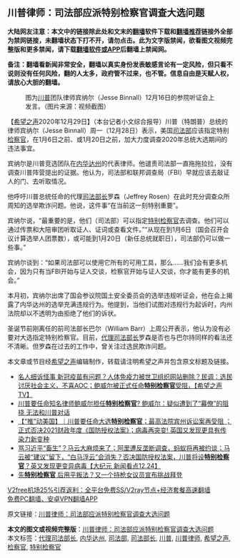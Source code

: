  <h2>川普律师：司法部应派特别检察官调查大选问题</h2> <p class="notice"><b>大陆网友注意：本文中的链接除此处和文末的<a href="https://github.com/bannedbook/fanqiang" >翻墙</a>软件下载和<a href="https://github.com/killgcd/justmysocks/blob/master/README.md">翻墙推荐</a>链接外全部为禁网链接，未翻墙状态下打不开，请勿点击。此为文字版禁闻，欲看图文视频完整版和更多禁闻，请下载<a href="https://github.com/bannedbook/fanqiang">翻墙软件或APP</a>后翻墙上禁闻网。</p><p>备注：翻墙看新闻非常安全，翻墙以真实身份发表敏感言论有一定风险，但只看不说则没有任何风险，翻的人太多，政府管不过来，也不管。信息自由是天赋人权，请放心大胆的翻墙。</b></p>  <div class="entry"> <figure><figcaption>图为<a href="https://www.bannedbook.org/bnews/tag/%e5%b7%9d%e6%99%ae/" class="st_tag internal_tag" rel="tag" title="标签 川普 下的日志">川普</a>团队律师宾纳尔（Jesse Binnall）12月16日的参院听证会上发言。（图片来源：视频截图）</figcaption></figure> <p>【<span class='wp_keywordlink_affiliate'><a href="https://www.soundofhope.org" title="希望之声" target="_blank">希望之声</a></span>2020年12月29日】（本台记者小文综合报导）川普（特朗普）总统的律师宾纳尔（Jesse Binnall）周一（12月28日）表示，美国<a href="https://www.bannedbook.org/bnews/tag/%e5%8f%b8%e6%b3%95%e9%83%a8/" class="st_tag internal_tag" rel="tag" title="标签 司法部 下的日志">司法部</a>应该指定特别<a href="https://www.bannedbook.org/bnews/tag/%e6%a3%80%e5%af%9f%e5%ae%98/" class="st_tag internal_tag" rel="tag" title="标签 检察官 下的日志">检察官</a>，在1月6日之前、或1月20日之前，加大力度调查2020年总统大选期间的违法事宜。</p> <p>宾纳尔是川普竞选团队在<a href="https://www.bannedbook.org/bnews/tag/%E5%86%85%E5%8D%8E%E8%BE%BE%E5%B7%9E/" class="st_tag internal_tag" rel="tag" title="标签 内华达州 下的日志">内华达州</a>的代表律师。他谴责司法部一直拖拖拉拉，没有调查川普阵营提出的证据。他认为，司法部和联邦调查局（FBI）早就应该去敲证人的门、去听取情况。</p> <p>他呼吁川普总统任命的代理<a href="https://www.bannedbook.org/bnews/tag/%e5%8f%b8%e6%b3%95%e9%83%a8%e9%95%bf/" class="st_tag internal_tag" rel="tag" title="标签 司法部长 下的日志">司法部长</a>罗森（Jeffrey Rosen）在此时充分调查众所周知的选举欺诈问题。他说，这件事“在当前这一刻特别重要”。</p>  <p>宾纳尔说，“最重要的是，他们（司法部）可以指定<a href="https://www.bannedbook.org/bnews/tag/%E7%89%B9%E5%88%AB%E6%A3%80%E5%AF%9F%E5%AE%98/" class="st_tag internal_tag" rel="tag" title="标签 特别检察官 下的日志">特别检察官</a>去调查。他们可以通过传票和大陪审团听取证人、证词或查看文件。”“从现在到1月6日（国会召开会议计算选举人团票数），或可能到1月20日（新任总统就职日），司法部仍可以做一些事。”</p> <p>宾纳尔谈到：“如果司法部可以使用它所有的可用工具，那么……我们会有更多机会，因为只有当FBI开始与证人交谈，检察官开始与证人交谈，你才能有更多的机会。”</p> <p>本月初，宾纳尔出席了国会参议院国土安全委员会的选举违规听证会，他在会上揭露了内华达州的选举充满违规行为。他提到，当他们试图对违规行为起诉时，内州法院却以不透明为由拒绝了他们的诉状。</p>  <p>圣诞节前刚离任的前司法部长巴尔（William Barr）上周公开表示，他认为没有必要对大选指定特别检察官。目前，<a href="https://www.bannedbook.org/bnews/tag/%E4%BB%A3%E7%90%86%E5%8F%B8%E6%B3%95%E9%83%A8%E9%95%BF/" class="st_tag internal_tag" rel="tag" title="标签 代理司法部长 下的日志">代理司法部长</a>罗森是否也与巴尔持同样的看法还不清晰。但罗森在过去的工作中，曾关注过选民欺诈问题。</p> <p>本文章或节目经<a href="https://www.bannedbook.org/bnews/tag/%e5%b8%8c%e6%9c%9b%e4%b9%8b%e5%a3%b0/" class="st_tag internal_tag" rel="tag" title="标签 希望之声 下的日志">希望之声</a>编辑制作，转载请注明希望之声并包含原文标题及链接。</p> <ul class='op-related-articles' title='相关阅读'> <li><a href='https://www.bannedbook.org/bnews/cbnews/20201227/1455678.html' target='_blank'>名人细诉怪事 新冠疫苗有问题？人体免疫力被世卫组织网站删除？民调：选民讨厌社会主义，不喜AOC；鲍威尔被正式任命<b>特别检察官</b>受阻，【希望之声TV】</a></li> <li><a href='https://www.bannedbook.org/bnews/bannedvideo/20201227/1455582.html' target='_blank'>川普要任命知名律师鲍威尔担任<b>特别检察官</b>? 鲍威尔：疑似遭到了“幕僚”的阻挠 无法和川普对话</a></li> <li><a href='https://www.bannedbook.org/bnews/bannedvideo/20201225/1454621.html' target='_blank'>【“推”动美国】｜川普要任命大选<b>特别检察官</b>；最高法院宾州诉讼案再受阻 ；正式否决2021财政年度《国防授权法案》；病毒再突变! 英国又发现更具有传染力新变种</a></li> <li><a href='https://www.bannedbook.org/bnews/bannedvideo/20201225/1454607.html' target='_blank'>骂习近平“畜生”？马云大麻烦来了；阿里遭反垄断调查，蚂蚁将再被约谈；马云被“建议”留下，“白马浮云”会消失？否决国防授权法案，川普将设<b>特别检察官</b>？英又发现更变异病毒【大纪元 新闻看点12.24】</a></li> <li><a href='https://www.bannedbook.org/bnews/cnnews/20201225/1454593.html' target='_blank'>先<b>特别检察官</b> 后用平叛法？又一个持枪女议员宣布挑战拜登</a></li> </ul> <p class="texttj"> <a href="https://www.bannedbook.org/forum23/topic22702.html" target="_blank">V2free机场25%引荐返利：全平台免费SS/V2ray节点+经济套餐高速翻墙</a><br/> <a href="https://github.com/bannedbook/fanqiang/wiki/%E7%A6%81%E9%97%BB%E7%BD%91%E5%AE%89%E5%8D%93%E7%BF%BB%E5%A2%99%E6%96%B0%E9%97%BBAPP" target="_blank">免费PC翻墙、安卓VPN翻墙APP</a></p><p>原文链接：<a class="src_link"  href="https://www.soundofhope.org/post/458392" target="_blank">川普律师：司法部应派特别检察官调查大选问题</a></p> <a name='sharetosocial'></a>       <div><b>本文的图文或视频完整版</b>：<a href='https://www.bannedbook.org/bnews/comments/20201229/1457310.html'>川普律师：司法部应派特别检察官调查大选问题</a></div>  </div><!--END ENTRY--> <div class="postfooter"> <div>本文标签：<a href="https://www.bannedbook.org/bnews/tag/%E4%BB%A3%E7%90%86%E5%8F%B8%E6%B3%95%E9%83%A8%E9%95%BF/" rel="tag">代理司法部长</a>, <a href="https://www.bannedbook.org/bnews/tag/%E5%86%85%E5%8D%8E%E8%BE%BE%E5%B7%9E/" rel="tag">内华达州</a>, <a href="https://www.bannedbook.org/bnews/tag/%e5%8f%b8%e6%b3%95%e9%83%a8/" rel="tag">司法部</a>, <a href="https://www.bannedbook.org/bnews/tag/%e5%8f%b8%e6%b3%95%e9%83%a8%e9%95%bf/" rel="tag">司法部长</a>, <a href="https://www.bannedbook.org/bnews/tag/%e5%b7%9d%e6%99%ae/" rel="tag">川普</a>, <a href="https://www.bannedbook.org/bnews/tag/%E5%B7%9D%E6%99%AE%E5%BE%8B%E5%B8%88/" rel="tag">川普律师</a>, <a href="https://www.bannedbook.org/bnews/tag/%e5%b8%8c%e6%9c%9b%e4%b9%8b%e5%a3%b0/" rel="tag">希望之声</a>, <a href="https://www.bannedbook.org/bnews/tag/%e6%a3%80%e5%af%9f%e5%ae%98/" rel="tag">检察官</a>, <a href="https://www.bannedbook.org/bnews/tag/%E7%89%B9%E5%88%AB%E6%A3%80%E5%AF%9F%E5%AE%98/" rel="tag">特别检察官</a></div>  </div><!--END POSTFOOTER--> 